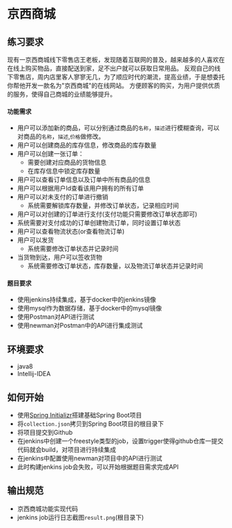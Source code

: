 # 京西商城

## 练习要求
现有一京西商城线下零售店王老板，发现随着互联网的普及，越来越多的人喜欢在在线上购买物品，直接配送到家，足不出户就可以获取日常用品。
反观自己的线下零售店，周内店里客人寥寥无几，为了顺应时代的潮流，提高业绩，于是想委托你帮他开发一款名为"京西商城"的在线网站。
方便顾客的购买，为用户提供优质的服务，使得自己商城的业绩能够提升。

#### 功能需求
- 用户可以添加新的商品，可以分别通过商品的`名称`，`描述`进行模糊查询，可以对商品的`名称`，`描述`,`价格`做修改。
- 用户可以创建商品的库存信息，修改商品的库存数量
- 用户可以创建一张订单：
  - 需要创建对应商品的货物信息
  - 在库存信息中锁定库存数量
- 用户可以查看订单信息以及订单中所有商品的信息 
- 用户可以根据用户Id查看该用户拥有的所有订单
- 用户可以对未支付的订单进行撤销
  - 系统需要解锁库存数量，并修改订单状态，记录相应时间
- 用户可以对创建的订单进行支付(支付功能只需要修改订单状态即可)
- 系统需要对支付成功的订单创建物流订单，同时设置订单状态
- 用户可以查看物流状态(or查看物流订单)
- 用户可以发货
  - 系统需要修改订单状态并记录时间
- 当货物到达，用户可以签收货物
  - 系统需要修改订单状态，库存数量，以及物流订单状态并记录时间

  
#### 题目要求
- 使用jenkins持续集成，基于docker中的jenkins镜像
- 使用mysql作为数据存储，基于docker中的mysql镜像
- 使用Postman对API进行测试
- 使用newman对Postman中的API进行集成测试


## 环境要求
- java8
- Intellij-IDEA

## 如何开始
- 使用[Spring Initializr](https://start.spring.io/)搭建基础Spring Boot项目
- 将`collection.json`拷贝到Spring Boot项目的根目录下
- 将项目提交到Github
- 在jenkins中创建一个freestyle类型的job，设置trigger使得github仓库一提交代码就会build，对项目进行持续集成
- 在jenkins中配置使用newman对项目中的API进行测试
- 此时构建jenkins job会失败，可以开始根据题目需求完成API

## 输出规范
- 京西商城功能实现代码
- jenkins job运行日志截图`result.png`(根目录下)

